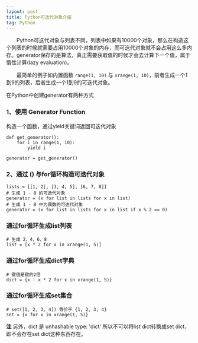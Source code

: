 ```yaml
---
layout: post
title: Python可迭代对象介绍
tag: Python
---
```


　　Python可迭代对象与列表不同，列表中如果有10000个对象，那么在构造这个列表的时候就需要占用10000个对象的内存，而可迭代对象就不会占用这么多内存。generator保存的是算法，真正需要获取值的时候才会去计算下一个值，属于惰性计算(lazy evaluation)。

　　最简单的例子如内置函数 `range(1, 10)` 与 `xrange(1, 10)`，前者生成一个1到9的列表，后者生成一个1到9的可迭代对象。

在Python中创建generator有两种方式
### 1、使用 Generator Function
构造一个函数，通过yield关键词返回可迭代对象
```
def get_generator():
    for i in range(1, 10):
        yield i

generator = get_generator()
```
### 2、通过 () 与for循环构造可迭代对象
```
lists = [[1, 2], [3, 4, 5], [6, 7, 8]]
# 生成 1 - 8 的可迭代对象
generator = (x for list in lists for x in list)
# 生成 1 - 8 中为偶数的可迭代对象
generator = (x for list in lists for x in list if x % 2 == 0)
```
### 通过for循环生成list列表
```
# 生成 2，4，6，8
list = [x * 2 for x in xrange(1, 5)]
```
### 通过for循环生成dict字典
```
# 键值是键的2倍
dict = {x : x * 2 for x in xrange(1, 5)}
```
### 通过for循环生成set集合
```
# set([1, 2, 3, 4]) 等价于 {1, 2, 3, 4}
set = {x for x in xrange(1, 5)}
```
**注** 另外，dict 是 unhashable type: 'dict' 所以不可以将list dict转换成set dict，即不会存在set dict这种东西存在。
